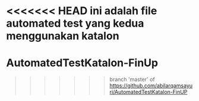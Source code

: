 <<<<<<< HEAD
ini adalah file automated test yang kedua menggunakan katalon
=======
# AutomatedTestKatalon-FinUp
>>>>>>> branch 'master' of https://github.com/abilarqamsayuri/AutomatedTestKatalon-FinUP

